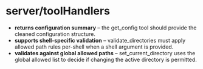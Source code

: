 # server/toolHandlers

- **returns configuration summary** – the get_config tool should provide the cleaned configuration structure.
- **supports shell-specific validation** – validate_directories must apply allowed path rules per-shell when a shell argument is provided.
- **validates against global allowed paths** – set_current_directory uses the global allowed list to decide if changing the active directory is permitted.
